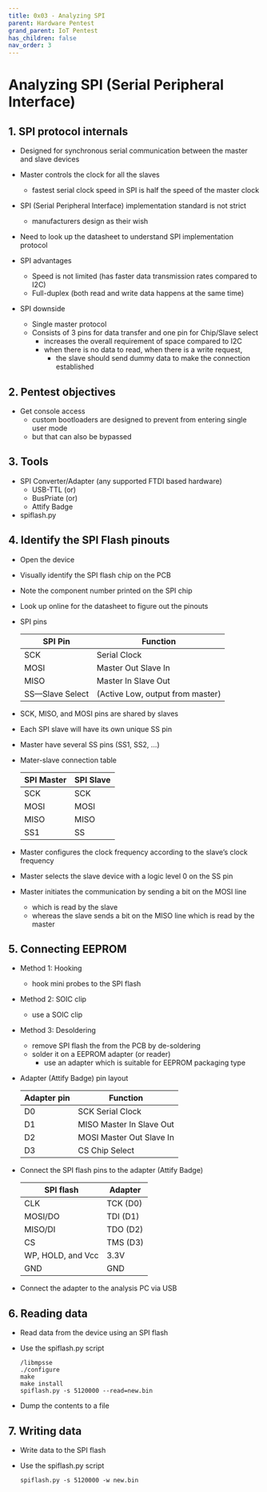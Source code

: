 ```yaml
---
title: 0x03 - Analyzing SPI
parent: Hardware Pentest
grand_parent: IoT Pentest
has_children: false
nav_order: 3
---
```


# Analyzing SPI (Serial Peripheral Interface)

## 1. SPI protocol internals

* Designed for synchronous serial communication between the master and slave devices
* Master controls the clock for all the slaves
  * fastest serial clock speed in SPI is half the speed of the master clock
* SPI (Serial Peripheral Interface) implementation standard is not strict
  * manufacturers design as their wish
* Need to look up the datasheet to understand SPI implementation protocol
  
* SPI advantages
  * Speed is not limited (has faster data transmission rates compared to I2C)
  * Full-duplex (both read and write data happens at the same time)
  
* SPI downside
  * Single master protocol
  * Consists of 3 pins for data transfer and one pin for Chip/Slave select
    * increases the overall requirement of space compared to I2C
    * when there is no data to read, when there is a write request, 
      * the slave should send dummy data to make the connection established

## 2. Pentest objectives

* Get console access
  * custom bootloaders are designed to prevent from entering single user mode
  * but that can also be bypassed

## 3. Tools

* SPI Converter/Adapter (any supported FTDI based hardware)
  * USB-TTL (or)
  * BusPriate (or)
  * Attify Badge
* spiflash.py
  
## 4. Identify the SPI Flash pinouts

* Open the device
* Visually identify the SPI flash chip on the PCB
* Note the component number printed on the SPI chip
* Look up online for the datasheet to figure out the pinouts
  
* SPI pins

    SPI Pin  | Function
    ------------|------------
    SCK  | Serial Clock
    MOSI  | Master Out Slave In
    MISO  | Master In Slave Out
    SS—Slave Select | (Active Low, output from master)
  
* SCK, MISO, and MOSI pins are shared by slaves
* Each SPI slave will have its own unique SS pin
* Master have several SS pins (SS1, SS2, …)
* Mater-slave connection table
  
    SPI Master  | SPI Slave
    ------------|------------
    SCK  | SCK
    MOSI  | MOSI
    MISO  | MISO
    SS1  | SS
  
* Master configures the clock frequency according to the slave’s clock frequency
* Master selects the slave device with a logic level 0 on the SS pin
* Master initiates the communication by sending a bit on the MOSI line
  * which is read by the slave
  * whereas the slave sends a bit on the MISO line which is read by the master
  
## 5. Connecting EEPROM

* Method 1: Hooking
  * hook mini probes to the SPI flash
* Method 2: SOIC clip
  * use a SOIC clip
* Method 3: Desoldering
  * remove SPI flash the from the PCB by de-soldering
  * solder it on a EEPROM adapter (or reader)
    * use an adapter which is suitable for EEPROM packaging type

* Adapter (Attify Badge) pin layout
  
    Adapter pin | Function
    ------------|------------
    D0  | SCK Serial Clock
    D1  | MISO Master In Slave Out
    D2  | MOSI Master Out Slave In
    D3  | CS Chip Select

* Connect the SPI flash pins to the adapter (Attify Badge)
  
    SPI flash  | Adapter
    ------------|------------
    CLK  | TCK (D0)
    MOSI/DO  | TDI (D1)
    MISO/DI  | TDO (D2)
    CS  | TMS (D3)
    WP, HOLD, and Vcc | 3.3V
    GND  | GND

* Connect the adapter to the analysis PC via USB

## 6. Reading data

* Read data from the device using an SPI flash
* Use the spiflash.py script

    ```
    /libmpsse
    ./configure
    make
    make install
    spiflash.py -s 5120000 --read=new.bin
    ```

* Dump the contents to a file

## 7. Writing data

* Write data to the SPI flash
* Use the spiflash.py script

  `spiflash.py -s 5120000 -w new.bin`
